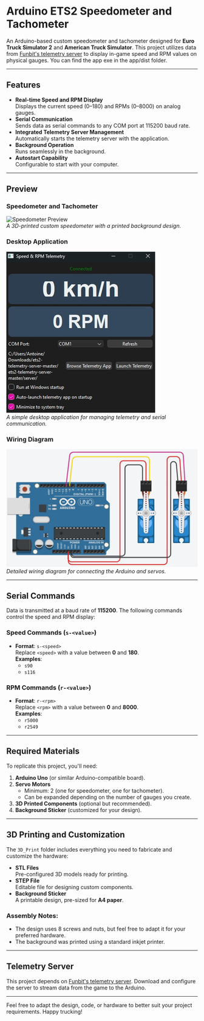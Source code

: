 # Arduino ETS2 Speedometer and Tachometer

An Arduino-based custom speedometer and tachometer designed for **Euro Truck Simulator 2** and **American Truck Simulator**. This project utilizes data from [Funbit's telemetry server](https://github.com/Funbit/ets2-telemetry-server) to display in-game speed and RPM values on physical gauges. You can find the app exe in the app/dist folder.

---

## Features
- **Real-time Speed and RPM Display**  
  Displays the current speed (0–180) and RPMs (0–8000) on analog gauges.  
- **Serial Communication**  
  Sends data as serial commands to any COM port at 115200 baud rate.  
- **Integrated Telemetry Server Management**  
  Automatically starts the telemetry server with the application.  
- **Background Operation**  
  Runs seamlessly in the background.  
- **Autostart Capability**  
  Configurable to start with your computer.

---

## Preview
### Speedometer and Tachometer
![Speedometer Preview](images/speedometer.jpg)  
*A 3D-printed custom speedometer with a printed background design.*  

### Desktop Application
![App Preview](images/app.jpg)  
*A simple desktop application for managing telemetry and serial communication.*  

### Wiring Diagram
![Wiring Diagram](images/wiring.jpg)  
*Detailed wiring diagram for connecting the Arduino and servos.*

---

## Serial Commands
Data is transmitted at a baud rate of **115200**. The following commands control the speed and RPM display:

### Speed Commands (`s-<value>`)
- **Format**: `s-<speed>`  
  Replace `<speed>` with a value between **0** and **180**.  
  **Examples**:  
  - `s90`  
  - `s116`  

### RPM Commands (`r-<value>`)
- **Format**: `r-<rpm>`  
  Replace `<rpm>` with a value between **0** and **8000**.  
  **Examples**:  
  - `r5000`  
  - `r2549`  

---

## Required Materials
To replicate this project, you'll need:
1. **Arduino Uno** (or similar Arduino-compatible board).  
2. **Servo Motors**  
   - Minimum: 2 (one for speedometer, one for tachometer).  
   - Can be expanded depending on the number of gauges you create.  
3. **3D Printed Components** (optional but recommended).  
4. **Background Sticker** (customized for your design).  

---

## 3D Printing and Customization
The `3D_Print` folder includes everything you need to fabricate and customize the hardware:
- **STL Files**  
  Pre-configured 3D models ready for printing.  
- **STEP File**  
  Editable file for designing custom components.  
- **Background Sticker**  
  A printable design, pre-sized for **A4 paper**.

### Assembly Notes:
- The design uses 8 screws and nuts, but feel free to adapt it for your preferred hardware.  
- The background was printed using a standard inkjet printer.  

---

## Telemetry Server
This project depends on [Funbit's telemetry server](https://github.com/Funbit/ets2-telemetry-server). Download and configure the server to stream data from the game to the Arduino.

---

Feel free to adapt the design, code, or hardware to better suit your project requirements. Happy trucking!
